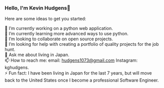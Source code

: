 ### Hello, I'm Kevin Hudgens👋


Here are some ideas to get you started:

🔭 I’m currently working on a python web application.  
🌱 I’m currently learning more advanced ways to use python.  
👯 I’m looking to collaborate on open source projects.  
🤔 I’m looking for help with creating a portfolio of quality projects for the job hunt.  
💬 Ask me about living in Japan.  
📫 How to reach me: email: hudgens1073@gmail.com Instagram: kghudgens.  
⚡ Fun fact: I have been living in Japan for the last 7 years, but will move back to the United States once I become a professional Software Engineer.  
